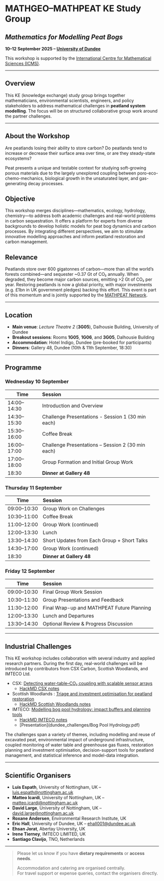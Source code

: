 # MATHGEO–MATHPEAT KE Study Group  
## *Mathematics for Modelling Peat Bogs*  
**10–12 September 2025 – [University of Dundee](https://www.dundee.ac.uk/mathematics)**

This workshop is supported by the [International Centre for Mathematical Sciences (ICMS)](https://www.icms.org.uk/activities/workshop/mathgeo-modelling-of-peat-bogs).  

---

## Overview

This KE (knowledge exchange) study group brings together mathematicians, environmental scientists, engineers, and policy stakeholders to address mathematical challenges in **peatland system modelling**. The focus will be on structured collaborative group work around the partner challenges.  

<!-- While there will be some short scientific talks, these will be tailored to the context of the challenges, with most of the time dedicated to problem-solving and interdisciplinary discussion. -->

---

## About the Workshop

Are peatlands losing their ability to store carbon? Do peatlands tend to increase or decrease their surface area over time, or are they steady-state ecosystems?  

Peat presents a unique and testable context for studying soft-growing porous materials due to the largely unexplored coupling between poro-eco-chemo-mechanics, biological growth in the unsaturated layer, and gas-generating decay processes.

## Objective

This workshop merges disciplines—mathematics, ecology, hydrology, chemistry—to address both academic challenges and real-world problems in carbon sequestration.  It offers a platform for experts from diverse backgrounds to develop holistic models for peat bog dynamics and carbon processes. By integrating different perspectives, we aim to stimulate innovative modelling approaches and inform peatland restoration and carbon management.

## Relevance

Peatlands store over 600 gigatonnes of carbon—more than all the world’s forests combined—and sequester ~0.37 Gt of CO₂ annually. When degraded, they become major carbon sources, emitting >2 Gt of CO₂ per year. Restoring peatlands is now a global priority, with major investments (e.g. £1bn in UK government pledges) backing this effort. This event is part of this momentum and is jointly supported by the [MATHPEAT Network](https://mathpeatnetwork.wordpress.com).

---

## Location

- **Main venue**: _Lecture Theatre 2_ (**3G05**), Dalhousie Building, University of Dundee  
- **Breakout sessions**: Rooms **1G05**, **1G06**, and **3G05**, Dalhousie Building  
- **Accommodation**: Hotel Indigo, Dundee (pre-booked for participants)  
- **Dinners**: Gallery 48, Dundee (10th & 11th September, 18:30)  

---

## Programme

### **Wednesday 10 September**

| Time           | Session                                       |
|----------------|:----------------------------------------------|
| 14:00–14:30    | Introduction and Overview                     |
| 14:30–15:30    | Challenge Presentations - Session 1   (30 min each) |
| 15:30–16:00    | Coffee Break                                  |
| 16:00–17:00    | Challenge Presentations – Session 2 (30 min each) |
| 17:00–18:00    | Group Formation and Initial Group Work        |
| 18:30          | **Dinner at Gallery 48**                      |



### **Thursday 11 September**

| Time           | Session                                       |
|----------------|:----------------------------------------------|
| 09:00–10:30    | Group Work on Challenges                      |
| 10:30–11:00    | Coffee Break                                  |
| 11:00–12:00    | Group Work (continued)                        |
| 12:00–13:30    | Lunch                                         |
| 13:30–14:30    | Short Updates from Each Group + Short Talks   |
| 14:30–17:00    | Group Work (continued)                        |
| 18:30          | **Dinner at Gallery 48**                      |



### **Friday 12 September**

| Time           | Session                                       |
|----------------|:----------------------------------------------|
| 09:00–10:30    | Final Group Work Session                      |
| 10:30–11:30    | Group Presentations and Feedback              |
| 11:30–12:00    | Final Wrap-up and MATHPEAT Future Planning    |
| 12:00–13:30    | Lunch and Departures                          |
| 13:30–14:30    | Optional Review & Progress Discussion         |

---

## Industrial Challenges

<!-- This KE workshop includes collaboration with several industry and applied research partners. During the first day, real-world challenges will be introduced by contributors from organisations including SSEN, CSX Carbon, Scottish Woodlands, and others. -->

This KE workshop includes collaboration with several industry and applied research partners. During the first day, real-world challenges will be introduced by contributors from CSX Carbon, Scottish Woodlands, and IMTECO Ltd.

- CSX: 
[Detecting water-table–CO₂ coupling with scalable sensor arrays](dundee_challenges/CSX_final.pdf)
  + [HackMD CSX notes](https://hackmd.io/@mathpeatnetwork/ryNKPPksxx/edit)
- Scottish Woodlands : 
[Triage and investment optimisation for peatland restoration](dundee_challenges/ScottishWoodlands_final.pdf)
  + [HackMD Scottish Woodlands notes](https://hackmd.io/@mathpeatnetwork/B1DfOwJjlx/edit)
- IMTECO: [Modelling bog pool hydrology: impact buffers and planning tools](imteco.html)
  + [HackMD IMTECO notes](https://hackmd.io/@mathpeatnetwork/ByS3Ov1jxx/edit)
  + [Presentation](dundee_challenges/Bog Pool Hydrology.pdf)

The challenges span a variety of themes, including modelling and reuse of excavated peat, environmental impact of underground infrastructure, coupled monitoring of water table and greenhouse gas fluxes, restoration planning and investment optimisation, decision-support tools for peatland management, and statistical inference and model-data integration.


---

## Scientific Organisers

- **Luis Espath**, University of Nottingham, UK – [luis.espath@nottingham.ac.uk](mailto:luis.espath@nottingham.ac.uk)  
- **Matteo Icardi**, University of Nottingham, UK – [matteo.icardi@nottingham.ac.uk](mailto:matteo.icardi@nottingham.ac.uk)  
- **David Large**, University of Nottingham, UK – [david.large@nottingham.ac.uk](mailto:david.large@nottingham.ac.uk)  
- **Roxane Andersen**, Environmental Research Institute, UK  
- **Eric Hall**, University of Dundee, UK – [ehall001@dundee.ac.uk](mailto:ehall001@dundee.ac.uk)  
- **Ehsan Jorat**, Abertay University, UK  
- **Irene Tierney**, IMTECO LIMITED, UK  
- **Santiago Clavijo**, TNO, Netherlands

---

> Please let us know if you have **dietary requirements** or **access needs**.
>  
> Accommodation and catering are organised centrally.  
> For travel support or expense queries, contact the organisers directly.
